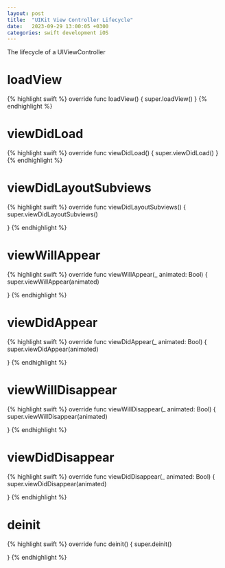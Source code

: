 ```yaml
---
layout: post
title:  "UIKit View Controller Lifecycle"
date:   2023-09-29 13:00:05 +0300
categories: swift development iOS
---
```

The lifecycle of a UIViewController

# loadView

{% highlight swift %}
    override func loadView() {
        super.loadView()
}
{% endhighlight %}

# viewDidLoad

{% highlight swift %}
    override func viewDidLoad() {
        super.viewDidLoad()
}
{% endhighlight %}

# viewDidLayoutSubviews

{% highlight swift %}
    override func viewDidLayoutSubviews() {
        super.viewDidLayoutSubviews()

}
{% endhighlight %}

# viewWillAppear

{% highlight swift %}
    override func viewWillAppear(_ animated: Bool) {
        super.viewWillAppear(animated)

}
{% endhighlight %}

# viewDidAppear

{% highlight swift %}
    override func viewDidAppear(_ animated: Bool) {
        super.viewDidAppear(animated)

}
{% endhighlight %}

# viewWillDisappear

{% highlight swift %}
    override func viewWillDisappear(_ animated: Bool) {
        super.viewWillDisappear(animated)

}
{% endhighlight %}

# viewDidDisappear

{% highlight swift %}
    override func viewDidDisappear(_ animated: Bool) {
        super.viewDidDisappear(animated)

}
{% endhighlight %}

# deinit

{% highlight swift %}
    override func deinit() {
        super.deinit()

}
{% endhighlight %}


[jekyll-docs]: https://jekyllrb.com/docs/home
[jekyll-gh]:   https://github.com/jekyll/jekyll
[jekyll-talk]: https://talk.jekyllrb.com/
